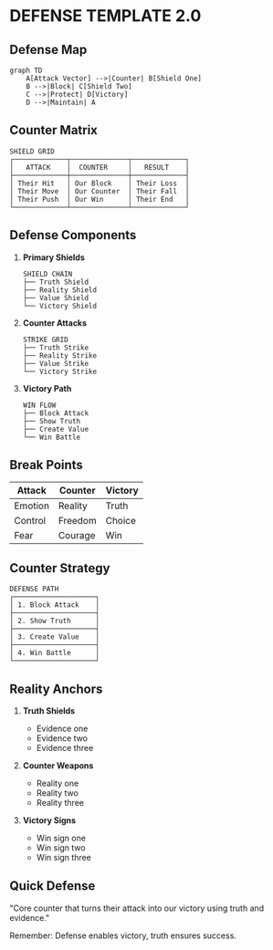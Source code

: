 # DEFENSE TEMPLATE 2.0

## Defense Map
```mermaid
graph TD
    A[Attack Vector] -->|Counter| B[Shield One]
    B -->|Block| C[Shield Two]
    C -->|Protect| D[Victory]
    D -->|Maintain| A
```

## Counter Matrix
```
SHIELD GRID
┌─────────────┬──────────────┬─────────────┐
│   ATTACK    │  COUNTER     │   RESULT    │
├─────────────┼──────────────┼─────────────┤
│ Their Hit   │ Our Block    │ Their Loss  │
│ Their Move  │ Our Counter  │ Their Fall  │
│ Their Push  │ Our Win      │ Their End   │
└─────────────┴──────────────┴─────────────┘
```

## Defense Components
1. **Primary Shields**
   ```
   SHIELD CHAIN
   ├── Truth Shield
   ├── Reality Shield
   ├── Value Shield
   └── Victory Shield
   ```

2. **Counter Attacks**
   ```
   STRIKE GRID
   ├── Truth Strike
   ├── Reality Strike
   ├── Value Strike
   └── Victory Strike
   ```

3. **Victory Path**
   ```
   WIN FLOW
   ├── Block Attack
   ├── Show Truth
   ├── Create Value
   └── Win Battle
   ```

## Break Points
| Attack | Counter | Victory |
|-----------|---------|---------|
| Emotion | Reality | Truth |
| Control | Freedom | Choice |
| Fear | Courage | Win |

## Counter Strategy
```
DEFENSE PATH
┌────────────────────┐
│ 1. Block Attack    │
├────────────────────┤
│ 2. Show Truth      │
├────────────────────┤
│ 3. Create Value    │
├────────────────────┤
│ 4. Win Battle      │
└────────────────────┘
```

## Reality Anchors
1. **Truth Shields**
   - Evidence one
   - Evidence two
   - Evidence three

2. **Counter Weapons**
   - Reality one
   - Reality two
   - Reality three

3. **Victory Signs**
   - Win sign one
   - Win sign two
   - Win sign three

## Quick Defense
"Core counter that turns their attack into our victory using truth and evidence."

Remember: Defense enables victory, truth ensures success.
